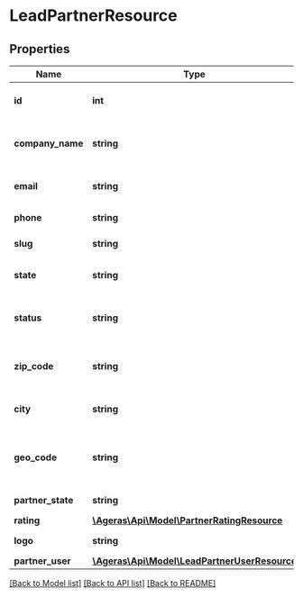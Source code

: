 # LeadPartnerResource

## Properties
Name | Type | Description | Notes
------------ | ------------- | ------------- | -------------
**id** | **int** | Id of the suggested partner. | [optional] 
**company_name** | **string** | Company name of the suggested partner. | [optional] 
**email** | **string** | Company voucher email. | [optional] 
**phone** | **string** | Company phone. | [optional] 
**slug** | **string** | Slug to use for Uri | [optional] 
**state** | **string** | Partner State | [optional] [default to 'unknown']
**status** | **string** | Status of the suggested partner. | [optional] 
**zip_code** | **string** | Zip Code of the suggested partner. | [optional] 
**city** | **string** | City of the suggested partner. | [optional] 
**geo_code** | **string** | Geo Location of the suggested partner. | [optional] 
**partner_state** | **string** | Partner State. | [optional] 
**rating** | [**\Ageras\Api\Model\PartnerRatingResource**](PartnerRatingResource.md) |  | [optional] 
**logo** | **string** | Partner logo. | [optional] 
**partner_user** | [**\Ageras\Api\Model\LeadPartnerUserResource**](LeadPartnerUserResource.md) |  | [optional] 

[[Back to Model list]](../README.md#documentation-for-models) [[Back to API list]](../README.md#documentation-for-api-endpoints) [[Back to README]](../README.md)


